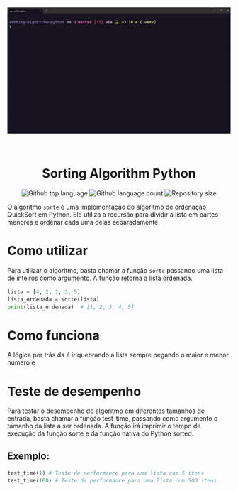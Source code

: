 <div align="center" id="top"> 
  <img src="./.github/app.gif" alt="Python" />

  &#xa0;

  <!-- <a href="https://python.netlify.app">Demo</a> -->
</div>

<h1 align="center">Sorting Algorithm Python</h1>

<p align="center">
  <img alt="Github top language" src="https://img.shields.io/github/languages/top/kaduh15/sorting-algorithm-python?color=56BEB8">

  <img alt="Github language count" src="https://img.shields.io/github/languages/count/kaduh15/sorting-algorithm-python?color=56BEB8">

  <img alt="Repository size" src="https://img.shields.io/github/repo-size/kaduh15/sorting-algorithm-python?color=56BEB8">

  <!-- <img alt="License" src="https://img.shields.io/github/license/kaduh15/sorting-algorithm-python?color=56BEB8"> -->

  <!-- <img alt="Github issues" src="https://img.shields.io/github/issues/kaduh15/sorting-algorithm-python?color=56BEB8" /> -->

  <!-- <img alt="Github forks" src="https://img.shields.io/github/forks/kaduh15/sorting-algorithm-python?color=56BEB8" /> -->

  <!-- <img alt="Github stars" src="https://img.shields.io/github/stars/kaduh15/sorting-algorithm-python?color=56BEB8" /> -->
</p>

O algoritmo `sorte` é uma implementação do algoritmo de ordenação QuickSort em Python. Ele utiliza a recursão para dividir a lista em partes menores e ordenar cada uma delas separadamente.

# Como utilizar
Para utilizar o algoritmo, basta chamar a função ``sorte`` passando uma lista de inteiros como argumento. A função retorna a lista ordenada.

```python
lista = [4, 2, 1, 3, 5]
lista_ordenada = sorte(lista)
print(lista_ordenada)  # [1, 2, 3, 4, 5]
```

# Como funciona

A lógica por trás da é ir quebrando a lista sempre pegando o maior e menor numero e 

# Teste de desempenho

Para testar o desempenho do algoritmo em diferentes tamanhos de entrada, basta chamar a função test_time, passando como argumento o tamanho da lista a ser ordenada. A função irá imprimir o tempo de execução da função sorte e da função nativa do Python sorted.

## Exemplo:

```python
test_time(1) # Teste de performance para uma lista com 5 itens
test_time(100) # Teste de performance para uma lista com 500 itens
```
